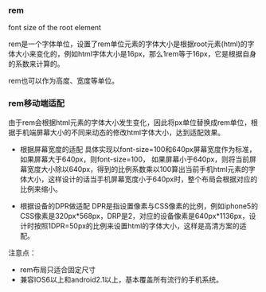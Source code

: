 ### rem
font size of the root element

rem是一个字体单位，设置了rem单位元素的字体大小是根据root元素(html)的字体大小来变化的，例如html字体大小是16px，那么1rem等于16px，它是根据自身的系数来计算的。

rem也可以作为高度、宽度等单位。

### rem移动端适配
由于rem会根据html元素的字体大小发生变化，因此将px单位替换成rem单位，根据手机端屏幕大小的不同来动态的修改html字体大小，达到适配效果。

- 根据屏幕宽度的适配
具体实现以font-size=100和640px屏幕宽度作为标准，如果屏幕大于640px，则font-size=100，
如果屏幕小于640px，则将当前屏幕宽度大小除以640px，得到的比例系数乘以100算出当前手机html元素的字体大小，这样设计的话当手机屏幕宽度小于640px时，整个布局会根据对应的比例来缩小。

- 根据设备的DPR做适配
DPR是指设置像素与CSS像素的比例，例如iphone5的CSS像素是320px\*568px，DRP是2，对应的设备像素是640px*1136px，设计时按照1DPR=50px的比例来设置html的字体大小，这样是高清方案的适配。
	

注意点：
- rem布局只适合固定尺寸
- 兼容IOS6以上和android2.1以上，基本覆盖所有流行的手机系统。